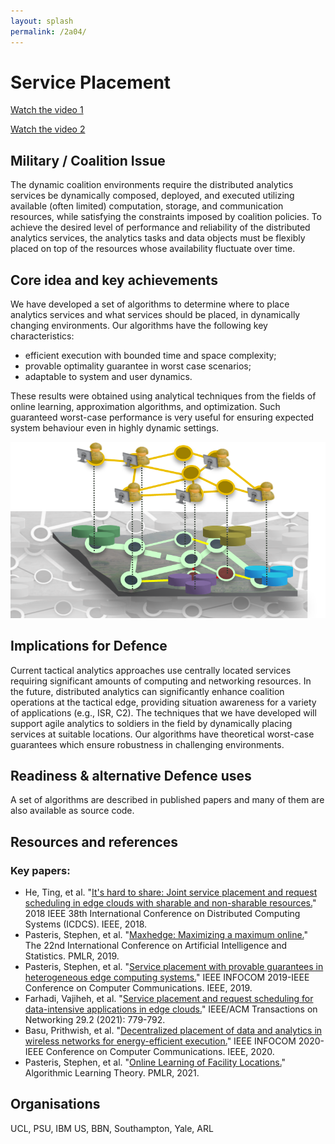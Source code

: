 ```yaml
---
layout: splash
permalink: /2a04/
---
```


# Service Placement

[Watch the video 1](https://ibm.box.com/s/wmp9cjnlelw8sfr8upfype4098cfbre8)

[Watch the video 2](https://ibm.box.com/s/4983evp1qjj4571zjdlitd043hvf51pq)


## Military / Coalition Issue

The dynamic coalition environments require the distributed analytics services be dynamically composed, deployed, and executed utilizing available (often limited) computation, storage, and communication resources, while satisfying the constraints imposed by coalition policies. To achieve the desired level of performance and reliability of the distributed analytics services, the analytics tasks and data objects must be flexibly placed on top of the resources whose availability fluctuate over time. 

## Core idea and key achievements

We have developed a set of algorithms to determine where to place analytics services and what services should be placed, in dynamically changing environments. Our algorithms have the following key characteristics:
- efficient execution with bounded time and space complexity;
- provable optimality guarantee in worst case scenarios;
- adaptable to system and user dynamics.

These results were obtained using analytical techniques from the fields of online learning, approximation algorithms, and optimization. Such guaranteed worst-case performance is very useful for ensuring expected system behaviour even in highly dynamic settings.

   ![image info](/dais/achievements/images/2a04-figure1.png)
## Implications for Defence

Current tactical analytics approaches use centrally located services requiring significant amounts of computing and networking resources. In the future, distributed analytics can significantly enhance coalition operations at the tactical edge, providing situation awareness for a variety of applications (e.g., ISR, C2). The techniques that we have developed will support agile analytics to soldiers in the field by dynamically placing services at suitable locations. Our algorithms have theoretical worst-case guarantees which ensure robustness in challenging environments.

## Readiness & alternative Defence uses

A set of algorithms are described in published papers and many of them are also available as source code.

## Resources and references
### Key papers: 
* He, Ting, et al. "[It's hard to share: Joint service placement and request scheduling in edge clouds with sharable and non-sharable resources.](/doc-2472/)" 2018 IEEE 38th International Conference on Distributed Computing Systems (ICDCS). IEEE, 2018.
* Pasteris, Stephen, et al. "[Maxhedge: Maximizing a maximum online.](/doc-3586/)" The 22nd International Conference on Artificial Intelligence and Statistics. PMLR, 2019.
* Pasteris, Stephen, et al. "[Service placement with provable guarantees in heterogeneous edge computing systems.](/doc-3577/)" IEEE INFOCOM 2019-IEEE Conference on Computer Communications. IEEE, 2019.
* Farhadi, Vajiheh, et al. "[Service placement and request scheduling for data-intensive applications in edge clouds.](/doc-3578/)" IEEE/ACM Transactions on Networking 29.2 (2021): 779-792.
* Basu, Prithwish, et al. "[Decentralized placement of data and analytics in wireless networks for energy-efficient execution.](/doc-5506/)" IEEE INFOCOM 2020-IEEE Conference on Computer Communications. IEEE, 2020.
* Pasteris, Stephen, et al. "[Online Learning of Facility Locations.](/doc-5664)" Algorithmic Learning Theory. PMLR, 2021.


## Organisations

UCL, PSU, IBM US, BBN, Southampton, Yale, ARL
